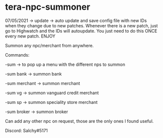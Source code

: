 # tera-npc-summoner
07/05/2021 -> update -> auto update and save config file with new IDs when they change due to new patches. Whenever there is a new patch, just go to Highwatch and the IDs will autoupdate. You just need to do this ONCE every new patch.  ENJOY




Summon any npc/merchant from anywhere.

Commands: 

-sum -> to pop up a menu with the different nps to summon

-sum bank -> summon bank

-sum merchant -> summon merchant

-sum vg -> summon vanguard credit merchant

-sum sp -> summon speciality store merchant

-sum broker -> summon broker

Can add any other npc on request, those are the only ones I found useful.

Discord: Salchy#5171
